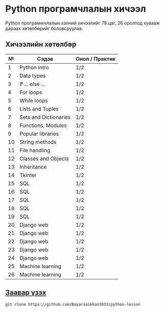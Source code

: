 # Python програмчлалын хичээл

Python программчлалын хэлний хичээлийг 78 цаг, 26 оролтод хувааж дараах хөтөлбөрийг боловсруулав.

## Хичээлийн хөтөлбөр

| №   | Cэдэв              | Онол / Практик |
| --- | ------------------------- | ------- |
| 1   | Python intro              | 1/2     |
| 2   | Data types                | 1/2     |
| 3   | If ... else ...           | 1/2     |
| 4   | For loops                 | 1/2     |
| 5   | While loops               | 1/2     |
| 6   | Lists and Tuples          | 1/2     |
| 7   | Sets and Dictionaries     | 1/2     |
| 8   | Functions, Modules        | 1/2     |
| 9   | Popular libraries         | 1/2     |
| 10  | String methods          | 1/2     |
| 11  | File handling          | 1/2     |
| 12  | Classes and Objects      | 1/2     |
| 13  | Inheritance             | 1/2     |
| 14  | Tkinter                   | 1/2     |
| 15  | SQL                       | 1/2     |
| 16  | SQL                       | 1/2     |
| 17  | SQL                       | 1/2     |
| 18  | SQL                       | 1/2     |
| 19  | SQL                       | 1/2     |
| 20  | Django web                | 1/2     |
| 21  | Django web                | 1/2     |
| 22  | Django web                | 1/2     |
| 23  | Django web                | 1/2     |
| 24  | Django web                | 1/2     |
| 25  | Machine learning          | 1/2     |
| 26  | Machine learning          | 1/2     |

## [Заавар үзэх](https://github.com/Bayarsaikhan3033/python-lesson/blob/master/%D0%B7%D0%B0%D0%B0%D0%B2%D0%B0%D1%80.md)

`git clone https://github.com/Bayarsaikhan3033/python-lesson`
